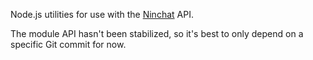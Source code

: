 Node.js utilities for use with the [Ninchat](https://ninchat.com) API.

The module API hasn't been stabilized, so it's best to only depend on a
specific Git commit for now.
